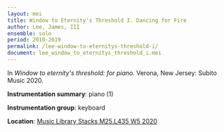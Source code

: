 ```yaml
---
layout: mei
title: Window to Eternity's Threshold I. Dancing for Fire 
author: Lee, James, III
ensemble: solo
period: 2010-2019
permalink: /lee-window-to-eternitys-threshold-i/
document: lee_window_to_eternitys_threshold_i.mei
---
```


In *Window to eternity's threshold: for piano.* Verona, New Jersey: Subito Music 2020.

**Instrumentation summary**: piano (1)

**Instrumentation group**: keyboard

**Location**: <a href="https://tufts.primo.exlibrisgroup.com/permalink/01TUN_INST/1kc9gia/alma991018306188103851" target="_blank">Music Library Stacks M25.L435 W5 2020</a>